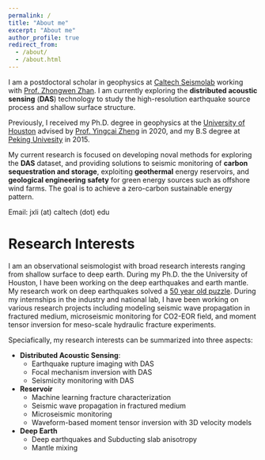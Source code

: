 ```yaml
---
permalink: /
title: "About me"
excerpt: "About me"
author_profile: true
redirect_from: 
  - /about/
  - /about.html
---
```


I am a postdoctoral scholar in geophysics at [Caltech Seismolab](https://www.seismolab.caltech.edu/) working with [Prof. Zhongwen Zhan](https://seismolab.caltech.edu/zhan_z.html). I am currently exploring the **distributed acoustic sensing** (**DAS**) technology to study the high-resolution earthquake source process and shallow surface structure. 

Previously, I received my Ph.D. degree in geophysics at the [University of Houston](https://www.uh.edu/nsm/earth-atmospheric/) advised by [Prof. Yingcai Zheng](https://uh.edu/nsm/earth-atmospheric/people/faculty/yingcai-zheng/) in 2020, and my B.S degree at [Peking Univesity](https://sess2.pku.edu.cn/english/index.htm) in 2015.

My current research is focused on developing noval methods for exploring the **DAS** dataset, and providing solutions to seismic monitoring of **carbon sequestration and storage**, exploiting **geothermal** energy reservoirs, and **geological engineering safety** for green energy sources such as offshore wind farms. The goal is to achieve a zero-carbon sustainable energy pattern.

Email: jxli (at) caltech (dot) edu

Research Interests
======
I am an observational seismologist with broad research interests ranging from shallow surface to deep earth. During my Ph.D. the the University of Houston, I have been working on the deep earthquakes and earth mantle. My research work on deep earthquakes solved a [50 year old puzzle](https://www.nature.com/articles/s41561-018-0197-2). During my internships in the industry and national lab, I have been working on various research projects including modeling seismic wave propagation in fractured medium, microseismic monitoring for CO2-EOR field, and moment tensor inversion for meso-scale hydraulic fracture experiments. 

Speciafically, my research interests can be summarized into three aspects:
* **Distributed Acoustic Sensing**: 
  - Earthquake rupture imaging with DAS
  - Focal mechanism inversion with DAS
  - Seismicity monitoring with DAS
* **Reservoir**
  - Machine learning fracture characterization
  - Seismic wave propagation in fractured medium
  - Microseismic monitoring
  - Waveform-based moment tensor inversion with 3D velocity models
* **Deep Earth**
  - Deep earthquakes and Subducting slab anisotropy
  - Mantle mixing
